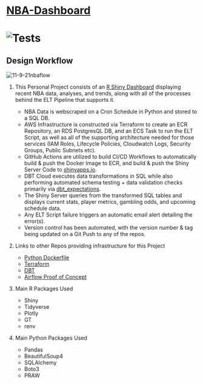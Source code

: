 # [NBA-Dashboard](https://jyablonski.shinyapps.io/nbadashboard)

# ![Tests](https://github.com/jyablonski/NBA-Dashboard/actions/workflows/deploy.yml/badge.svg)

## Design Workflow

![11-9-21nbaflow](https://user-images.githubusercontent.com/16946556/141023947-e6b879c3-24c3-400a-abb2-77e75dbf1dc2.jpg)




1. This Personal Project consists of an [R Shiny Dashboard](https://jyablonski.shinyapps.io/nbadashboard) displaying recent NBA data, analyses, and trends, along with all of the processes behind the ELT Pipeline that supports it.
    * NBA Data is webscraped on a Cron Schedule in Python and stored to a SQL DB.
    * AWS Infrastructure is constructed via Terraform to create an ECR Repository, an RDS PostgresQL DB, and an ECS Task to run the ELT Script, as well as all of the supporting architecture needed for those services (IAM Roles, Lifecycle Policies, Cloudwatch Logs, Security Groups, Public Subnets etc).
    * GitHub Actions are utilized to build CI/CD Workflows to automatically build & push the Docker Image to ECR, and build & push the Shiny Server Code to [shinyapps.io](https://www.shinyapps.io/).
    * DBT Cloud executes data transformations in SQL while also performing automated schema testing + data validation checks primarily via [dbt_expectations](https://github.com/calogica/dbt-expectations).
    * The Shiny Server queries from the transformed SQL tables and displays current stats, player metrics, gambling odds, and upcoming schedule data.
    * Any ELT Script failure triggers an automatic email alert detailing the error(s).
    * Version control has been automated, with the version number & tag being updated on a Git Push to any of the repos.

2. Links to other Repos providing infrastructure for this Project
    * [Python Dockerfile](https://github.com/jyablonski/python_docker)
    * [Terraform](https://github.com/jyablonski/aws_terraform/tree/master/prod)
    * [DBT](https://github.com/jyablonski/nba_elt_dbt)
    * [Airflow Proof of Concept](https://github.com/jyablonski/nba_elt_airflow)

3. Main R Packages Used
    * Shiny
    * Tidyverse
    * Plotly
    * GT
    * renv

4. Main Python Packages Used
    * Pandas
    * BeautifulSoup4
    * SQLAlchemy
    * Boto3
    * PRAW

